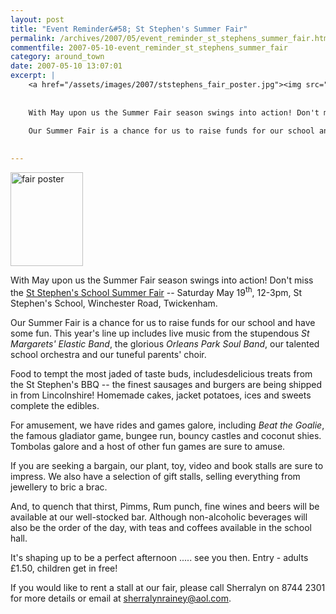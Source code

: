 ```yaml
---
layout: post
title: "Event Reminder&#58; St Stephen's Summer Fair"
permalink: /archives/2007/05/event_reminder_st_stephens_summer_fair.html
commentfile: 2007-05-10-event_reminder_st_stephens_summer_fair
category: around_town
date: 2007-05-10 13:07:01
excerpt: |
    <a href="/assets/images/2007/ststephens_fair_poster.jpg"><img src="/assets/images/2007/ststephens_fair_poster-thumb.jpg" width="116" height="150" alt="fair poster" class="photo right" /></a>
    
    
    With May upon us the Summer Fair season swings into action! Don't miss the <a href="https://stmargarets.london/event/Fair/200705100703">St Stephen's School Summer Fair</a> -- Saturday May 19<sup>th</sup>, 12-3pm, St Stephen's School, Winchester Road, Twickenham.
    
    Our Summer Fair is a chance for us to raise funds for our school and have some fun. This year's line up includes live music from the stupendous _St Margarets' Elastic Band_, the glorious _Orleans Park Soul Band_, our talented school orchestra and our tuneful parents' choir.
    

---
```


<a href="/assets/images/2007/ststephens_fair_poster.jpg"><img src="/assets/images/2007/ststephens_fair_poster-thumb.jpg" width="116" height="150" alt="fair poster" class="photo right" /></a>

With May upon us the Summer Fair season swings into action! Don't miss the [St Stephen's School Summer Fair](/event/Fair/200705100703) -- Saturday May 19<sup>th</sup>, 12-3pm, St Stephen's School, Winchester Road, Twickenham.

Our Summer Fair is a chance for us to raise funds for our school and have some fun. This year's line up includes live music from the stupendous *St Margarets' Elastic Band*, the glorious *Orleans Park Soul Band*, our talented school orchestra and our tuneful parents' choir.

Food to tempt the most jaded of taste buds, includesdelicious treats from the St Stephen's BBQ -- the finest sausages and burgers are being shipped in from Lincolnshire! Homemade cakes, jacket potatoes, ices and sweets complete the edibles.

For amusement, we have rides and games galore, including *Beat the Goalie*, the famous gladiator game, bungee run, bouncy castles and coconut shies. Tombolas galore and a host of other fun games are sure to amuse.

If you are seeking a bargain, our plant, toy, video and book stalls are sure to impress. We also have a selection of gift stalls, selling everything from jewellery to bric a brac.

And, to quench that thirst, Pimms, Rum punch, fine wines and beers will be available at our well-stocked bar. Although non-alcoholic beverages will also be the order of the day, with teas and coffees available in the school hall.

It's shaping up to be a perfect afternoon ..... see you then. Entry - adults £1.50, children get in free!

If you would like to rent a stall at our fair, please call Sherralyn on 8744 2301 for more details or email at <sherralynrainey@aol.com>.
